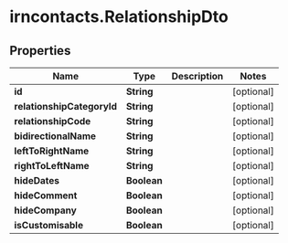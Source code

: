 # irncontacts.RelationshipDto

## Properties

Name | Type | Description | Notes
------------ | ------------- | ------------- | -------------
**id** | **String** |  | [optional] 
**relationshipCategoryId** | **String** |  | [optional] 
**relationshipCode** | **String** |  | [optional] 
**bidirectionalName** | **String** |  | [optional] 
**leftToRightName** | **String** |  | [optional] 
**rightToLeftName** | **String** |  | [optional] 
**hideDates** | **Boolean** |  | [optional] 
**hideComment** | **Boolean** |  | [optional] 
**hideCompany** | **Boolean** |  | [optional] 
**isCustomisable** | **Boolean** |  | [optional] 


